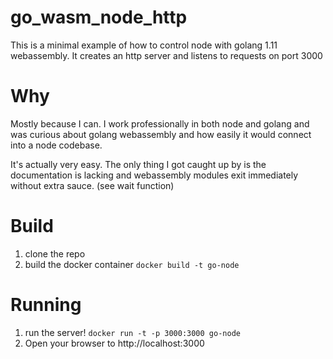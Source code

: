 # go_wasm_node_http
This is a minimal example of how to control node with golang 1.11 webassembly. It creates an http server and listens to requests on port 3000

# Why
Mostly because I can. I work professionally in both node and golang and was curious about golang webassembly and how easily it would connect into a node codebase.

It's actually very easy. The only thing I got caught up by is the documentation is lacking and webassembly modules exit immediately without extra sauce. (see wait function)

# Build
1. clone the repo
2. build the docker container `docker build -t go-node`

# Running
1. run the server! `docker run -t -p 3000:3000 go-node`
2. Open your browser to http://localhost:3000